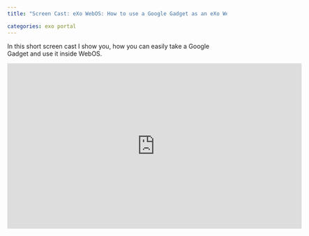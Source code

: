 ```yaml
---
title: "Screen Cast: eXo WebOS: How to use a Google Gadget as an eXo WebOS Application"

categories: exo portal 
---
```

In this short screen cast I show you, how you can easily take a Google Gadget and use it inside WebOS.

<iframe width="675" height="380" src="https://www.youtube.com/embed/ijD0ZPnTcKg" frameborder="0" allow="accelerometer; autoplay; encrypted-media; gyroscope; picture-in-picture" allowfullscreen></iframe>
